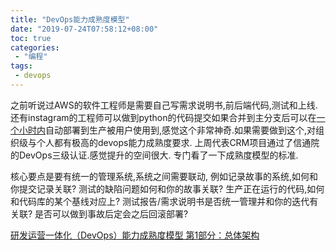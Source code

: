 ```yaml
---
title: "DevOps能力成熟度模型"
date: "2019-07-24T07:58:12+08:00"
toc: true
categories:
 - "编程"
tags:
 - devops
---
```


之前听说过AWS的软件工程师是需要自己写需求说明书,前后端代码,测试和上线.还有instagram的工程师可以做到python的代码提交如果合并到主分支后可以在[一个小时内](https://instagram-engineering.com/static-analysis-at-scale-an-instagram-story-8f498ab71a0c)自动部署到生产被用户使用到,感觉这个非常神奇.如果需要做到这个,对组织级与个人都有极高的devops能力成熟度要求.
上周代表CRM项目通过了信通院的DevOps三级认证.感觉提升的空间很大. 专门看了一下成熟度模型的标准.

<!--more-->

核心要点是要有统一的管理系统,系统之间需要联动,
例如记录故事的系统,如何和你提交记录关联?
测试的缺陷问题如何和你的故事关联?
生产正在运行的代码,如何和代码库的某个基线对应上?
测试报告/需求说明书是否统一管理并和你的迭代有关联?
是否可以做到事故后定会之后回滚部署?

[研发运营一体化（DevOps）能力成熟度模型 第1部分：总体架构](http://std.samr.gov.cn/hb/search/stdHBDetailed?id=C362B3DB6202A067E05397BE0A0A1ED8)